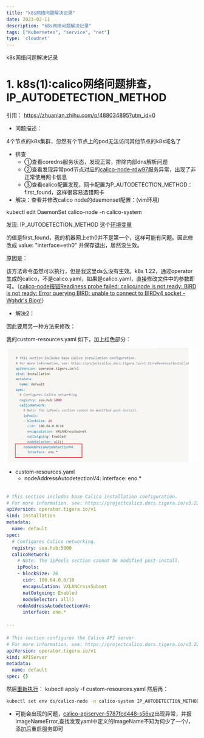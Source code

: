 ```yaml
---
title: "k8s网络问题解决记录"
date: 2023-02-11
description: "k8s网络问题解决记录"
tags: ["Kubernetes", "service", "net"]
type: 'cloudnet'
---
```


k8s网络问题解决记录

<!--more-->

# 1. **k8s(1):calico网络问题排查，IP_AUTODETECTION_METHOD**

引用： https://zhuanlan.zhihu.com/p/488034895?utm_id=0

- 问题描述：

4个节点的k8s集群，忽然有个节点上的pod无法访问其他节点的k8s域名了

- 排查
    - ①查看coredns服务状态，发现正常，排除内部dns解析问题
    - ②查看发现异常pod节点对应的[calico-node-rdw97](http://172.16.2.132:30880/clusters/mem/projects/calico-system/pods/calico-node-rdw97)服务异常，出现了非正常使用网卡信息
    - ③查看calico配置发现，网卡配置为P_AUTODETECTION_METHOD： first_found，这样很容易选错网卡
- 解决：查看并修改calico node的daemonset配置：(vim环境)

kubectl edit  DaemonSet calico-node  -n calico-system

发现: IP_AUTODETECTION_METHOD 这个[环境变量](https://zhida.zhihu.com/search?q=%E7%8E%AF%E5%A2%83%E5%8F%98%E9%87%8F)

的值是first_found，我的机器网上eth0并不是第一个，这样可能有问题。因此修改成 value: "interface=eth0" 并保存退出，居然没生效。

原因是：

该方法命令虽然可以执行，但是我这里ds么没有生效。k8s 1.22，通过operator生成的calico，不是calico.yaml，如果是calico.yaml，直接修改文件中的参数即可。（[calico-node报错Readiness
 probe failed: calico/node is not ready: BIRD is not ready: Error 
querying BIRD: unable to connect to BIRDv4 socket - Wghdr's Blog!](https://link.zhihu.com/?target=https%3A//wghdr.top/archives/97)）

- 解决2：

因此要用另一种方法来修改：

我的custom-resources.yaml 如下，加上红色部分：

![image.png](./1.png)

- custom-resources.yaml
    - nodeAddressAutodetectionV4:
          interface: eno.*

```yaml

# This section includes base Calico installation configuration.
# For more information, see: https://projectcalico.docs.tigera.io/v3.22/reference/installation/api#operator.tigera.io/v1.Installation
apiVersion: operator.tigera.io/v1
kind: Installation
metadata:
  name: default
spec:
  # Configures Calico networking.
  registry: sea.hub:5000
  calicoNetwork:
    # Note: The ipPools section cannot be modified post-install.
    ipPools:
    - blockSize: 26
      cidr: 100.64.0.0/10
      encapsulation: VXLANCrossSubnet
      natOutgoing: Enabled
      nodeSelector: all()
    nodeAddressAutodetectionV4:
      interface: eno.*

---

# This section configures the Calico API server.
# For more information, see: https://projectcalico.docs.tigera.io/v3.22/reference/installation/api#operator.tigera.io/v1.APIServer
apiVersion: operator.tigera.io/v1
kind: APIServer
metadata:
  name: default
spec: {}
```

然后[重新执行](https://zhida.zhihu.com/search?q=%E9%87%8D%E6%96%B0%E6%89%A7%E8%A1%8C)： kubectl apply -f custom-resources.yaml
然后再：

```bash
kubectl set env ds/calico-node -n calico-system IP_AUTODETECTION_METHOD=interface=eno3
```

- 可能会出现的问题，[calico-apiserver-5787fcd448-s56vz](http://172.16.2.132:30880/clusters/mem/projects/calico-apiserver/pods/calico-apiserver-5787fcd448-s56vz)出现异常，并报ImageNameError,查找发现yaml中定义的ImageName不知为何少了一个/，添加后重启服务即可